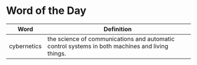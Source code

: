 # Word of the Day

|Word|Definition|
|---|---|
|cybernetics|the science of communications and automatic control systems in both machines and living things.|